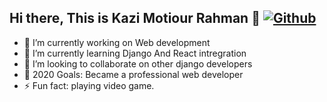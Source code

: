 ## Hi there, This is Kazi Motiour Rahman 👋 [![Github](https://img.shields.io/github/followers/KaziMotiour?label=Followers&style=social)](https://github.com/KaziMotiour)<!--&nbsp; [![GithubViews](https://api.freemotion-llc.com/api/github/v1/profile-views?username=KaziMotiour)](https://github.com/KaziMotiour)-->


- 🔭 I’m currently working on Web development
- 🌱 I’m currently learning Django And React intregration
- 👯 I’m looking to collaborate on other django developers
- 🥅 2020 Goals: Became a professional web developer 
- ⚡ Fun fact: playing video game.
